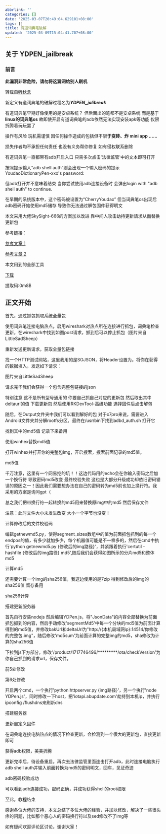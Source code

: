 ```yaml
---
abbrlink: ''
categories: []
date: '2025-03-07T20:49:04.629101+08:00'
tags: []
title: 有道词典笔破解
updated: '2025-03-09T15:04:41.707+08:00'
---
```

## 关于 YDPEN_jailbreak

### 前言

**此漏洞非常危险，请勿将这漏洞给别人刷机**

转载自[听秋念](https://m.bilibili.com/opus/1041644000127221764?plat_id=35&share_from=article&share_medium=iphone&share_plat=ios&share_source=QQ&share_tag=s_i&timestamp=1741365791&unique_k=3UbJ6rn)

新定义有道词典笔的破解过程名为***YDPEN_jalibreak***

有道词典笔早期好像使用的是安卓系统？ 但后面出的笔都不是安卓系统 而是基于**linux的词典笔os** 故即使开启有道词典笔的adb依然无法实现安装apk等功能 仅限折腾着玩玩罢了

操作有风险 玩机需谨慎 因任何操作造成的包括但不限**于变砖、炸 mini app ......**

损失作者均不承担任何责任 也没有义务帮你修复 如有侵权联系删除

有道词典笔一直都带有adb开启入口 只需多次点击'法律监管'中的文本即可打开

按照提示输入“adb shell auth”则会出现一个输入密码的提示YoudaoDictionaryPen-xxx's password:

但adb打开并不意味着结束 当你尝试使用adb连接设备时 会弹出login with "adb shell auth" to continue.

在早期的系统版本中，这个密码被设置为“CherryYoudao” 但当词典笔os出现后 adb密码开始使用md5储存 导致你无法通过解包固件获得明文

本文采用大佬SkySight-666的方案加以改进 靠中间人攻击劫持更新请求从而替换更新包

参考链接：

[参考文章 1](https://github.com/orgs/PenUniverse/discussions/250)

[参考文章 2](https://github.com/orgs/PenUniverse/discussions/277)

本文用到的全部工具

[下载](https://www.123684.com/s/sE1hjv-mklwd? "文所有用到的工具")

提取码:0m8B

## 正文开始

首先，通过抓包抓取系统全量包

使用词典笔连接电脑热点，启用wireshark对热点所在连接进行抓包，词典笔检查更新，在wireshark中找到如图post请求，抓到后可以停止抓包（图片来自LittleSadSheep）

重新发送更新请求，获取全量包链接

找一个HTTP测试网站，这里我用的是SOJSON，将Header设置为，将你在获得的数据填入，发送如下请求：

图片来自LittleSadSheep

请求完毕我们会获得一个包含完整包链接的json

特别注意 这不是所有型号通用的 你要自己抓自己对应的更新包 然后取出其中deltaurl的值 下载更新包 然后使用RKDevTool-高级功能 选择固件后点击解包

随后，在Output文件夹中我们可以看到解好的包 对于x7pro来说，需要进入Android文件夹并分解rootfs分区，最终在/usr/bin下找到adbd_auth.sh 打开它

找到其中的md5值 记录下来备用

使用winhex替换md5值

打开winhex并打开你的完整包img，开启搜索，搜索前面记录的md5值。

md5值

千万注意，这里有一个网易挖的坑！！这边代码用的echo会在你输入密码之后加一个换行符 导致密码md5改变 最终校验失败 这也是大部分升级成功却依旧密码错误的原因之一！因此我们需要想办法在自己的密码转为md5前也加上换行符。我采用的方案是询问gpt（

总之我们把带换行符一起转换的md5用来替换原img中的md5 然后保存文件

注意：此时文件大小未发生改变 大小一个字节也没变！

计算修改后的文件校验码

编辑getnewmd5.py，使得segment_sizes数组中的值为前面抓包抓到的每一个endpos的值，有多少就加多少，每个机器值可能是不一样多的，然后在cmd中执行'python getnewmd5.py {修改后的img路径}'，并紧跟着执行'certutil -hashfile {修改后的img路径} md5',随后我们会获得如图所示的分片md5和整体md5

计算md5

还需要计算一个img的sha256值，我这边使用的是7zip 得到修改后的img的sha256值 留存备用

sha256计算

搭建更新服务器

首先自行安装nodejs 然后编辑YDPen.js，将"JsonData"的内容全部替换为前面抓包抓到的内容，然后手动修改'segmentMd5'中每一个分块的md5值为前面计算得到的md5值，并修改bakUrl和deltaUrl为"http://{本机局域网ip}:14514/你修改的完整包.img"，随后修改'md5sum'为前面计算的完整img的md5，sha修改为计算的sha256值

下拉到js下方部分，修改'/product/1717746496/*********/ota/checkVersion'为你自己抓到的请求url，保存文件。

前5处修改

第6处修改

开启两个cmd，一个执行'python httpserver.py {img路径}'，另一个执行'node YDPen.js'，同时修改一下host，把'iotapi.abupdate.com'劫持到本机ip，并执行ipconfig /flushdns来刷新dns

搭建服务器

更新自定义固件

在词典笔连接电脑热点的情况下检查更新，会检测到一个很大的更新包，直接更新即可

获得adb权限，美美折腾

更新完毕后，待设备重启，再次去法律监管里面连击打开adb，此时连接电脑执行adb shell auth并输入前面转换为md5的密码明文，回车，见证奇迹

adb密码校验成功

可以看到adb连接成功，密码正确，并成功获得shell的root权限

至此，教程结束

感谢各位大佬的支持，本文总结了多位大佬的经验，并加以修改，解决了一些很头疼的问题，比如那个恶心人的密码换行符以及sed修改不了img等

如有疑问欢迎评论区讨论，谢谢大家！
